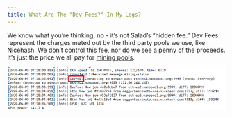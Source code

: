 ```yaml
---
title: What Are The "Dev Fees?" In My Logs?
---
```


We know what you’re thinking, no - it’s not Salad’s “hidden fee.” Dev Fees represent the charges meted out by the third
party pools we use, like Nicehash. We don’t control this fee, nor do we see a penny of the proceeds. It’s just the price
we all pay for [mining pools](https://en.wikipedia.org/wiki/Mining_pool).

![Devfee screenshot](./content/images/FAQ/Salad-App/What-are-the-Dev-Fees-in-my-Logs_-1.png)
